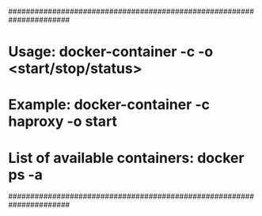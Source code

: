 ######################################################################
# Usage: docker-container -c <container-name> -o <start/stop/status> #
#                                                                    #
# Example: docker-container -c haproxy -o start                      #
#                                                                    #
# List of available containers: docker ps -a                         #
######################################################################
